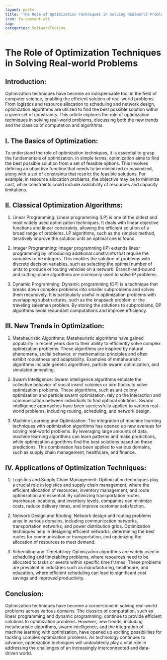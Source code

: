 ```yaml
---
layout: posts
title: "The Role of Optimization Techniques in Solving Realworld Problems"
icon: fa-comment-alt
tag:      
categories: SoftwareTesting
---
```



# The Role of Optimization Techniques in Solving Real-world Problems

## Introduction:
Optimization techniques have become an indispensable tool in the field of computer science, enabling the efficient solution of real-world problems. From logistics and resource allocation to scheduling and network design, optimization algorithms are utilized to find the best possible solution within a given set of constraints. This article explores the role of optimization techniques in solving real-world problems, discussing both the new trends and the classics of computation and algorithms.

## I. The Basics of Optimization:
To understand the role of optimization techniques, it is essential to grasp the fundamentals of optimization. In simple terms, optimization aims to find the best possible solution from a set of feasible options. This involves defining an objective function that needs to be minimized or maximized, along with a set of constraints that restrict the feasible solutions. For example, in resource allocation problems, the objective may be to minimize cost, while constraints could include availability of resources and capacity limitations.

## II. Classical Optimization Algorithms:
1. Linear Programming:
Linear programming (LP) is one of the oldest and most widely used optimization techniques. It deals with linear objective functions and linear constraints, allowing the efficient solution of a broad range of problems. LP algorithms, such as the simplex method, iteratively improve the solution until an optimal one is found.

2. Integer Programming:
Integer programming (IP) extends linear programming by introducing additional constraints that require the variables to be integers. This enables the solution of problems with discrete decision variables, such as selecting the optimal number of units to produce or routing vehicles on a network. Branch-and-bound and cutting-plane algorithms are commonly used to solve IP problems.

3. Dynamic Programming:
Dynamic programming (DP) is a technique that breaks down complex problems into smaller subproblems and solves them recursively. It is particularly useful in optimization problems with overlapping substructures, such as the knapsack problem or the traveling salesman problem. By storing the solutions to subproblems, DP algorithms avoid redundant computations and improve efficiency.

## III. New Trends in Optimization:
1. Metaheuristic Algorithms:
Metaheuristic algorithms have gained popularity in recent years due to their ability to efficiently solve complex optimization problems. These algorithms are inspired by natural phenomena, social behavior, or mathematical principles and often exhibit robustness and adaptability. Examples of metaheuristic algorithms include genetic algorithms, particle swarm optimization, and simulated annealing.

2. Swarm Intelligence:
Swarm intelligence algorithms emulate the collective behavior of social insect colonies or bird flocks to solve optimization problems. These algorithms, such as ant colony optimization and particle swarm optimization, rely on the interaction and communication between individuals to find optimal solutions. Swarm intelligence approaches have been successfully applied to various real-world problems, including routing, scheduling, and network design.

3. Machine Learning and Optimization:
The integration of machine learning techniques with optimization algorithms has opened up new avenues for solving real-world problems. By leveraging large amounts of data, machine learning algorithms can learn patterns and make predictions, while optimization algorithms find the best solutions based on these predictions. This combination has been applied to various domains, such as supply chain management, healthcare, and finance.

## IV. Applications of Optimization Techniques:
1. Logistics and Supply Chain Management:
Optimization techniques play a crucial role in logistics and supply chain management, where the efficient allocation of resources, inventory management, and route optimization are essential. By optimizing transportation routes, warehouse locations, and inventory levels, companies can minimize costs, reduce delivery times, and improve customer satisfaction.

2. Network Design and Routing:
Network design and routing problems arise in various domains, including communication networks, transportation networks, and power distribution grids. Optimization techniques help in designing efficient networks, determining the best routes for communication or transportation, and optimizing the allocation of resources to meet demand.

3. Scheduling and Timetabling:
Optimization algorithms are widely used in scheduling and timetabling problems, where resources need to be allocated to tasks or events within specific time frames. These problems are prevalent in industries such as manufacturing, healthcare, and education, where efficient scheduling can lead to significant cost savings and improved productivity.

## Conclusion:
Optimization techniques have become a cornerstone in solving real-world problems across various domains. The classics of computation, such as linear programming and dynamic programming, continue to provide efficient solutions to optimization problems. However, new trends, including metaheuristic algorithms, swarm intelligence, and the integration of machine learning with optimization, have opened up exciting possibilities for tackling complex optimization problems. As technology continues to advance, optimization techniques will undoubtedly play a vital role in addressing the challenges of an increasingly interconnected and data-driven world.
